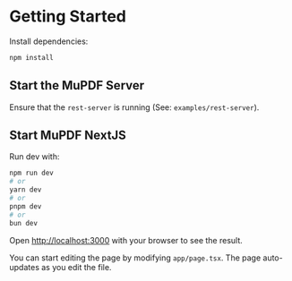 # Getting Started

Install dependencies:

```bash
npm install
```

## Start the MuPDF Server

Ensure that the `rest-server` is running (See: `examples/rest-server`).

## Start MuPDF NextJS

Run dev with:

```bash
npm run dev
# or
yarn dev
# or
pnpm dev
# or
bun dev
```

Open [http://localhost:3000](http://localhost:3000) with your browser to see the result.

You can start editing the page by modifying `app/page.tsx`. The page auto-updates as you edit the file.

